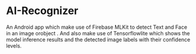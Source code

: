 # AI-Recognizer
An Android app which make use of Firebase MLKit to detect Text and Face in an image orobject . And also make use of Tensorflowlite which 
shows the model inference results and the detected image labels with their confidence levels.
